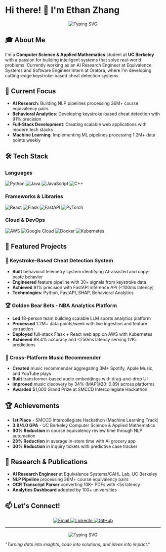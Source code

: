 # Hi there! 👋 I'm Ethan Zhang

<div align="center">
  <img src="https://readme-typing-svg.herokuapp.com?font=Fira+Code&pause=1000&color=2F81F7&center=true&vCenter=true&width=435&lines=Computer+Science+%26+Applied+Math;AI+Research+Engineer;Full-Stack+Developer;Machine+Learning+Enthusiast" alt="Typing SVG" />
</div>

## 🎓 About Me

I'm a **Computer Science & Applied Mathematics** student at **UC Berkeley** with a passion for building intelligent systems that solve real-world problems. Currently working as an AI Research Engineer at Equivalence Systems and Software Engineer Intern at Oratora, where I'm developing cutting-edge keystroke-based cheat detection systems.

## 🔬 Current Focus

- **AI Research**: Building NLP pipelines processing 36M+ course equivalency pairs
- **Behavioral Analytics**: Developing keystroke-based cheat detection with 91% precision
- **Full-Stack Development**: Creating scalable web applications with modern tech stacks
- **Machine Learning**: Implementing ML pipelines processing 1.2M+ data points weekly

## 🛠️ Tech Stack

### Languages
![Python](https://img.shields.io/badge/Python-3776AB?style=for-the-badge&logo=python&logoColor=white)
![Java](https://img.shields.io/badge/Java-ED8B00?style=for-the-badge&logo=java&logoColor=white)
![JavaScript](https://img.shields.io/badge/JavaScript-F7DF1E?style=for-the-badge&logo=javascript&logoColor=black)
![C++](https://img.shields.io/badge/C++-00599C?style=for-the-badge&logo=c%2B%2B&logoColor=white)

### Frameworks & Libraries
![React](https://img.shields.io/badge/React-20232A?style=for-the-badge&logo=react&logoColor=61DAFB)
![Flask](https://img.shields.io/badge/Flask-000000?style=for-the-badge&logo=flask&logoColor=white)
![FastAPI](https://img.shields.io/badge/FastAPI-009688?style=for-the-badge&logo=fastapi&logoColor=white)
![PyTorch](https://img.shields.io/badge/PyTorch-EE4C2C?style=for-the-badge&logo=pytorch&logoColor=white)

### Cloud & DevOps
![AWS](https://img.shields.io/badge/AWS-232F3E?style=for-the-badge&logo=amazon-aws&logoColor=white)
![Google Cloud](https://img.shields.io/badge/Google_Cloud-4285F4?style=for-the-badge&logo=google-cloud&logoColor=white)
![Docker](https://img.shields.io/badge/Docker-2496ED?style=for-the-badge&logo=docker&logoColor=white)
![Kubernetes](https://img.shields.io/badge/Kubernetes-326CE5?style=for-the-badge&logo=kubernetes&logoColor=white)

## 🚀 Featured Projects

### 🎯 Keystroke-Based Cheat Detection System
- **Built** behavioral telemetry system identifying AI-assisted and copy-paste behavior
- **Engineered** feature pipeline with 30+ signals from keystroke data
- **Achieved** 91% precision with FastAPI inference API (<100ms latency)
- **Technologies**: Python, FastAPI, SHAP, Behavioral Analytics

### 🏆 Golden Bear Bets - NBA Analytics Platform
- **Led** 18-person team building scalable LLM sports analytics platform
- **Processed** 1.2M+ data points/week with live ingestion and feature extraction
- **Deployed** full-stack Flask + React web app on AWS with Kubernetes
- **Achieved** 88.4% accuracy and <250ms latency serving 12K+ predictions

### 🎵 Cross-Platform Music Recommender
- **Created** music recommender aggregating 3M+ Spotify, Apple Music, and YouTube plays
- **Built** transformer-based audio embeddings with drag-and-drop UI
- **Improved** music discovery by 34% (MAP@20: 0.89) across platforms
- **Awarded** $1,000 Grand Prize at SMCCD Intercollegiate Hackathon


## 🏆 Achievements

- **1st Place** - SMCCD Intercollegiate Hackathon (Machine Learning Track)
- **3.9/4.0 GPA** - UC Berkeley Computer Science & Applied Mathematics
- **90% Reduction** in course equivalency review time through NLP automation
- **23% Reduction** in average in-store time with AI grocery app
- **30% Reduction** in inquiry tickets with predictive case tracker

## 🔬 Research & Publications

- **AI Research Engineer** at Equivalence Systems/CAHL Lab, UC Berkeley
- **NLP Pipeline** processing 36M+ course equivalency pairs
- **OCR Transcript Parser** converting 10K+ PDFs with <5s latency
- **Analytics Dashboard** adopted by 100+ universities

## 📫 Let's Connect!

<div align="center">
  <a href="mailto:ezhang06@berkeley.edu">
    <img src="https://img.shields.io/badge/Email-D14836?style=for-the-badge&logo=gmail&logoColor=white" alt="Email" />
  </a>
  <a href="https://www.linkedin.com/in/ethan-zhang-693100270/">
    <img src="https://img.shields.io/badge/LinkedIn-0077B5?style=for-the-badge&logo=linkedin&logoColor=white" alt="LinkedIn" />
  </a>
  <a href="https://github.com/ethanzhanghello">
    <img src="https://img.shields.io/badge/GitHub-100000?style=for-the-badge&logo=github&logoColor=white" alt="GitHub" />
  </a>
</div>

---

<div align="center">
  <img src="https://readme-typing-svg.herokuapp.com?font=Fira+Code&pause=1000&color=2F81F7&center=true&vCenter=true&width=435&lines=Building+the+future+with+AI+%26+ML;One+commit+at+a+time+%F0%9F%9A%80" alt="Typing SVG" />
</div>

*"Turning data into insights, code into solutions, and ideas into impact."*
